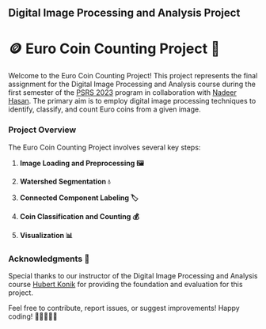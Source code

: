 ## Digital Image Processing and Analysis Project

# 🪙 Euro Coin Counting Project 📸

Welcome to the Euro Coin Counting Project! This project represents the final assignment for the Digital Image Processing and Analysis course during the first semester of the [PSRS 2023](https://www.master-photonics4security.eu/psrs-in-2023-2025) program in collaboration with [Nadeer Hasan](https://www.linkedin.com/in/nadeer-hasan-329698211/). The primary aim is to employ digital image processing techniques to identify, classify, and count Euro coins from a given image.

### Project Overview

The Euro Coin Counting Project involves several key steps:

1. **Image Loading and Preprocessing 🖼️**

2. **Watershed Segmentation 💧**

3. **Connected Component Labeling 🏷️**

4. **Coin Classification and Counting 💰**
  
5. **Visualization 📊**

### Acknowledgments 👏

Special thanks to our instructor of the Digital Image Processing and Analysis course [Hubert Konik](https://www.linkedin.com/in/hubert-konik-30847810/) for providing the foundation and evaluation for this project.

Feel free to contribute, report issues, or suggest improvements! 
Happy coding! 🚀👩‍💻👨‍💻
